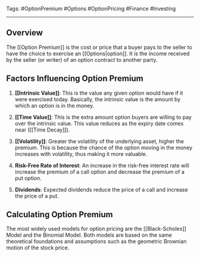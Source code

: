 Tags: #OptionPremium #Options #OptionPricing #Finance #Investing

---

## Overview

The [[Option Premium]] is the cost or price that a buyer pays to the seller to have the choice to exercise an [[Options|option]]. It is the income received by the seller (or writer) of an option contract to another party.

## Factors Influencing Option Premium

1. **[[Intrinsic Value]]**: This is the value any given option would have if it were exercised today. Basically, the intrinsic value is the amount by which an option is in the money.
    
2. **[[Time Value]]**: This is the extra amount option buyers are willing to pay over the intrinsic value. This value reduces as the expiry date comes near ([[Time Decay]]).
    
3. **[[Volatility]]**: Greater the volatility of the underlying asset, higher the premium. This is because the chance of the option moving in the money increases with volatility, thus making it more valuable.
    
4. **Risk-Free Rate of Interest**: An increase in the risk-free interest rate will increase the premium of a call option and decrease the premium of a put option.
    
5. **Dividends**: Expected dividends reduce the price of a call and increase the price of a put.
    

## Calculating Option Premium

The most widely used models for option pricing are the [[Black-Scholes]] Model and the Binomial Model. Both models are based on the same theoretical foundations and assumptions such as the geometric Brownian motion of the stock price.